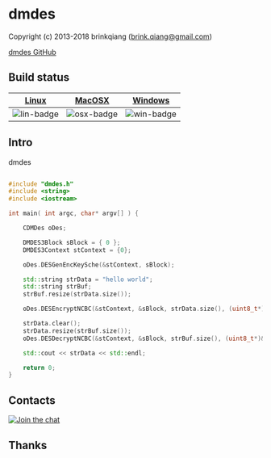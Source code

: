 # dmdes

Copyright (c) 2013-2018 brinkqiang (brink.qiang@gmail.com)

[dmdes GitHub](https://github.com/brinkqiang/dmdes)

## Build status
| [Linux][lin-link] | [MacOSX][osx-link] | [Windows][win-link] |
| :---------------: | :----------------: | :-----------------: |
| ![lin-badge]      | ![osx-badge]       | ![win-badge]        |

[lin-badge]: https://travis-ci.org/brinkqiang/dmdes.svg?branch=master "Travis build status"
[lin-link]:  https://travis-ci.org/brinkqiang/dmdes "Travis build status"
[osx-badge]: https://travis-ci.org/brinkqiang/dmdes.svg?branch=master "Travis build status"
[osx-link]:  https://travis-ci.org/brinkqiang/dmdes "Travis build status"
[win-badge]: https://ci.appveyor.com/api/projects/status/github/brinkqiang/dmdes?branch=master&svg=true "AppVeyor build status"
[win-link]:  https://ci.appveyor.com/project/brinkqiang/dmdes "AppVeyor build status"

## Intro
dmdes
```cpp

#include "dmdes.h"
#include <string>
#include <iostream>

int main( int argc, char* argv[] ) {

    CDMDes oDes;

    DMDES3Block sBlock = { 0 };
    DMDES3Context stContext = {0};

    oDes.DESGenEncKeySche(&stContext, sBlock);

    std::string strData = "hello world";
    std::string strBuf;
    strBuf.resize(strData.size());

    oDes.DESEncryptNCBC(&stContext, &sBlock, strData.size(), (uint8_t*)&strData[0], (uint8_t*)&strBuf[0]);

    strData.clear();
    strData.resize(strBuf.size());
    oDes.DESDecryptNCBC(&stContext, &sBlock, strBuf.size(), (uint8_t*)&strBuf[0], (uint8_t*)&strData[0]);

    std::cout << strData << std::endl;

    return 0;
}

```
## Contacts
[![Join the chat](https://badges.gitter.im/brinkqiang/dmdes/Lobby.svg)](https://gitter.im/brinkqiang/dmdes)

## Thanks
